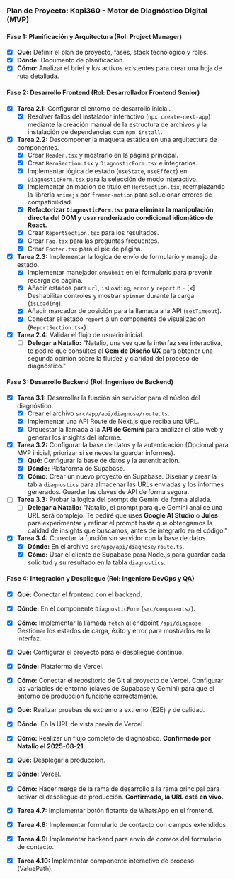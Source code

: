### **Plan de Proyecto: Kapi360 - Motor de Diagnóstico Digital (MVP)**

#### **Fase 1: Planificación y Arquitectura (Rol: Project Manager)**
- [x] **Qué:** Definir el plan de proyecto, fases, stack tecnológico y roles.
- [x] **Dónde:** Documento de planificación.
- [x] **Cómo:** Analizar el brief y los activos existentes para crear una hoja de ruta detallada.

#### **Fase 2: Desarrollo Frontend (Rol: Desarrollador Frontend Senior)**
- [x] **Tarea 2.1:** Configurar el entorno de desarrollo inicial.
    - [x] Resolver fallos del instalador interactivo (`npx create-next-app`) mediante la creación manual de la estructura de archivos y la instalación de dependencias con `npm install`.
- [x] **Tarea 2.2:** Descomponer la maqueta estática en una arquitectura de componentes.
    - [x] Crear `Header.tsx` y mostrarlo en la página principal.
    - [x] Crear `HeroSection.tsx` y `DiagnosticForm.tsx` e integrarlos.
    - [x] Implementar lógica de estado (`useState`, `useEffect`) en `DiagnosticForm.tsx` para la selección de modo interactivo.
    - [x] Implementar animación de título en `HeroSection.tsx`, reemplazando la librería `animejs` por `framer-motion` para solucionar errores de compatibilidad.
    - [x] **Refactorizar `DiagnosticForm.tsx` para eliminar la manipulación directa del DOM y usar renderizado condicional idiomático de React.**
    - [x] Crear `ReportSection.tsx` para los resultados.
    - [x] Crear `Faq.tsx` para las preguntas frecuentes.
    - [x] Crear `Footer.tsx` para el pie de página.
- [x] **Tarea 2.3:** Implementar la lógica de envío de formulario y manejo de estado.
    - [x] Implementar manejador `onSubmit` en el formulario para prevenir recarga de página.
    - [x] Añadir estados para `url`, `isLoading`, `error` y `report`.n    - [x] Deshabilitar controles y mostrar `spinner` durante la carga (`isLoading`).
    - [x] Añadir marcador de posición para la llamada a la API (`setTimeout`).
    - [x] Conectar el estado `report` a un componente de visualización (`ReportSection.tsx`).
- [x] **Tarea 2.4:** Validar el flujo de usuario inicial.
    - [ ] **Delegar a Natalio:** "Natalio, una vez que la interfaz sea interactiva, te pediré que consultes al **Gem de Diseño UX** para obtener una segunda opinión sobre la fluidez y claridad del proceso de diagnóstico."

#### **Fase 3: Desarrollo Backend (Rol: Ingeniero de Backend)**
- [x] **Tarea 3.1:** Desarrollar la función sin servidor para el núcleo del diagnóstico.
    - [x] Crear el archivo `src/app/api/diagnose/route.ts`.
    - [x] Implementar una API Route de Next.js que reciba una URL.
    - [x] Orquestar la llamada a la **API de Gemini** para analizar el sitio web y generar los insights del informe.
- [x] **Tarea 3.2:** Configurar la base de datos y la autenticación (Opcional para MVP inicial, priorizar si se necesita guardar informes).
    - [x] **Qué:** Configurar la base de datos y la autenticación.
    - [x] **Dónde:** Plataforma de Supabase.
    - [x] **Cómo:** Crear un nuevo proyecto en Supabase. Diseñar y crear la tabla `diagnostics` para almacenar las URLs enviadas y los informes generados. Guardar las claves de API de forma segura.
- [ ] **Tarea 3.3:** Probar la lógica del prompt de Gemini de forma aislada.
    - [ ] **Delegar a Natalio:** "Natalio, el prompt para que Gemini analice una URL será complejo. Te pediré que uses **Google AI Studio** o **Jules** para experimentar y refinar el prompt hasta que obtengamos la calidad de insights que buscamos, antes de integrarlo en el código."
- [x] **Tarea 3.4:** Conectar la función sin servidor con la base de datos.
    - [x] **Dónde:** En el archivo `src/app/api/diagnose/route.ts`.
    - [x] **Cómo:** Usar el cliente de Supabase para Node.js para guardar cada solicitud y su resultado en la tabla `diagnostics`.

#### **Fase 4: Integración y Despliegue (Rol: Ingeniero DevOps y QA)**
- [x] **Qué:** Conectar el frontend con el backend.
- [x] **Dónde:** En el componente `DiagnosticForm` (`src/components/`).
- [x] **Cómo:** Implementar la llamada `fetch` al endpoint `/api/diagnose`. Gestionar los estados de carga, éxito y error para mostrarlos en la interfaz.

- [x] **Qué:** Configurar el proyecto para el despliegue continuo.
- [x] **Dónde:** Plataforma de Vercel.
- [x] **Cómo:** Conectar el repositorio de Git al proyecto de Vercel. Configurar las variables de entorno (claves de Supabase y Gemini) para que el entorno de producción funcione correctamente.

- [x] **Qué:** Realizar pruebas de extremo a extremo (E2E) y de calidad.
- [x] **Dónde:** En la URL de vista previa de Vercel.
- [x] **Cómo:** Realizar un flujo completo de diagnóstico. **Confirmado por Natalio el 2025-08-21.**

- [x] **Qué:** Desplegar a producción.
- [x] **Dónde:** Vercel.
- [x] **Cómo:** Hacer merge de la rama de desarrollo a la rama principal para activar el despliegue de producción. **Confirmado, la URL está en vivo.**

- [x] **Tarea 4.7:** Implementar botón flotante de WhatsApp en el frontend.
- [x] **Tarea 4.8:** Implementar formulario de contacto con campos extendidos.
- [x] **Tarea 4.9:** Implementar backend para envío de correos del formulario de contacto.
- [x] **Tarea 4.10:** Implementar componente interactivo de proceso (ValuePath).
